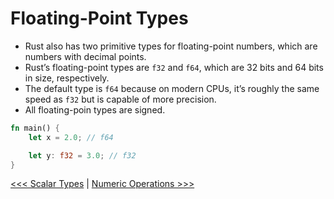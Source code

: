 # Floating-Point Types

- Rust also has two primitive types for floating-point numbers, which are numbers with decimal points.
- Rust’s floating-point types are `f32` and `f64`, which are 32 bits and 64 bits in size, respectively.
-  The default type is `f64` because on modern CPUs, it’s roughly the same speed as `f32` but is capable of more precision.
- All floating-poin types are signed.

```rust
fn main() {
    let x = 2.0; // f64

    let y: f32 = 3.0; // f32
}
```

[<<< Scalar Types](README.md) | [Numeric Operations >>>](102-Numeric-Operations.md)

